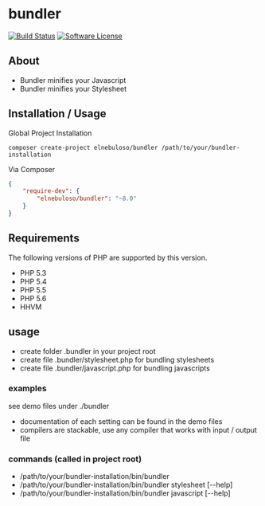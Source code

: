 # bundler

[![Build Status](https://img.shields.io/travis/elnebuloso/bundler/master.svg?style=flat-square)](https://travis-ci.org/elnebuloso/bundler)
[![Software License](https://img.shields.io/packagist/l/elnebuloso/bundler.svg?style=flat-square)](LICENSE)

## About

- Bundler minifies your Javascript
- Bundler minifies your Stylesheet

## Installation / Usage

Global Project Installation

```
composer create-project elnebuloso/bundler /path/to/your/bundler-installation
```

Via Composer

``` json
{
    "require-dev": {
        "elnebuloso/bundler": "~8.0"
    }
}
```

## Requirements

The following versions of PHP are supported by this version.

- PHP 5.3
- PHP 5.4
- PHP 5.5
- PHP 5.6
- HHVM

## usage

- create folder .bundler in your project root
- create file .bundler/stylesheet.php for bundling stylesheets
- create file .bundler/javascript.php for bundling javascripts

### examples

see demo files under ./bundler

- documentation of each setting can be found in the demo files
- compilers are stackable, use any compiler that works with input / output file

### commands (called in project root)

- /path/to/your/bundler-installation/bin/bundler
- /path/to/your/bundler-installation/bin/bundler stylesheet [--help]
- /path/to/your/bundler-installation/bin/bundler javascript [--help]